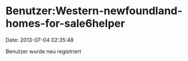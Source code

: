 Benutzer:Western-newfoundland-homes-for-sale6helper
===================================================

Date: 2013-07-04 02:35:48

Benutzer wurde neu registriert

